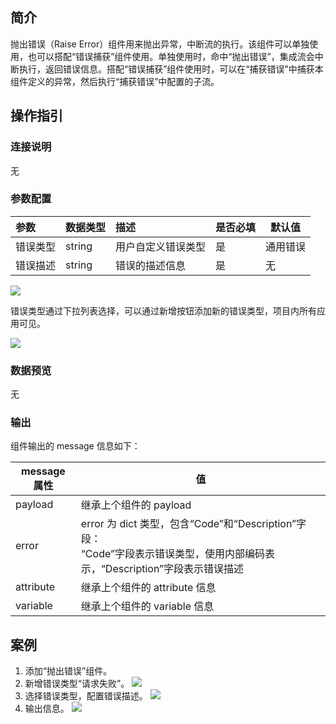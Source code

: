 ## 简介

抛出错误（Raise Error）组件用来抛出异常，中断流的执行。该组件可以单独使用，也可以搭配“错误捕获”组件使用。单独使用时，命中“抛出错误”，集成流会中断执行，返回错误信息。搭配“错误捕获”组件使用时，可以在“捕获错误”中捕获本组件定义的异常，然后执行“捕获错误”中配置的子流。

## 操作指引

### 连接说明

无

### 参数配置

| 参数     | 数据类型 | 描述               | 是否必填 | 默认值   |
| :------- | :------- | :----------------- | :------- | -------- |
| 错误类型 | string   | 用户自定义错误类型 | 是       | 通用错误 |
| 错误描述 | string   | 错误的描述信息     | 是       | 无       |

![](https://staticintl.cloudcachetci.com/yehe/backend-news/IdFC224_1.png)

错误类型通过下拉列表选择，可以通过新增按钮添加新的错误类型，项目内所有应用可见。

![](https://staticintl.cloudcachetci.com/yehe/backend-news/3V2A270_2.png)

### 数据预览

无

### 输出

组件输出的 message 信息如下：

| message 属性 | 值                                                           |
| ----------- | ------------------------------------------------------------ |
| payload     | 继承上个组件的 payload                                        |
| error       | error 为 dict 类型，包含“Code”和“Description”字段：<br>“Code”字段表示错误类型，使用内部编码表示，“Description”字段表示错误描述 |
| attribute   | 继承上个组件的 attribute 信息                                  |
| variable    | 继承上个组件的 variable 信息                                   |

## 案例

1. 添加“抛出错误”组件。
2. 新增错误类型“请求失败”。
   ![](https://staticintl.cloudcachetci.com/yehe/backend-news/d7ww138_3.png)
3. 选择错误类型，配置错误描述。
   ![](https://staticintl.cloudcachetci.com/yehe/backend-news/aD4X179_4.png)
4. 输出信息。
   ![](https://staticintl.cloudcachetci.com/yehe/backend-news/CNcz095_5.png)
